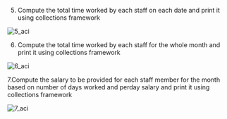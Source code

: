 5. Compute the total time worked by each staff on each date and print it using collections framework

![5_aci](https://github.com/Deepthisalian/ACI_Assignments/assets/81672515/424595ef-f8a1-494b-bf56-a87dea6c5cd7)

6. Compute the total time worked by each staff for the whole month and print it using collections framework

![6_aci](https://github.com/Deepthisalian/ACI_Assignments/assets/81672515/d20a450b-6b92-403a-bbe1-b1f6b44f32e5)

7.Compute the salary to be provided for each staff member for the month based on number of days worked and perday salary and print it using collections framework

![7_aci](https://github.com/Deepthisalian/ACI_Assignments/assets/81672515/32a3b461-771d-456a-9ee7-0d0dea493c36)
